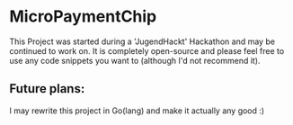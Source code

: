 # MicroPaymentChip

This Project was started during a 'JugendHackt' Hackathon and may be continued to work on. 
It is completely open-source and please feel free to use any code snippets you want to (although I'd not recommend it).

## Future plans: 
I may rewrite this project in Go(lang) and make it actually any good :)
